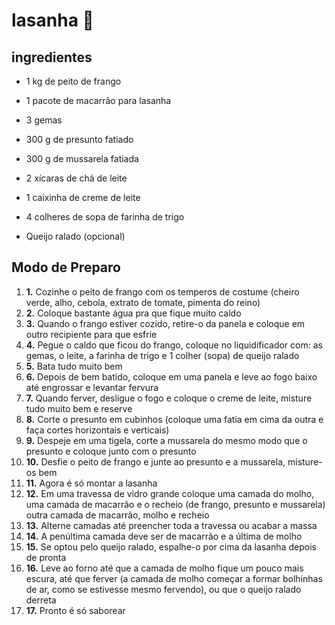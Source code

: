 # lasanha :chicken:

## ingredientes ##

- 1 kg de peito de frango

- 1 pacote de macarrão para lasanha
- 3 gemas
- 300 g de presunto fatiado
- 300 g de mussarela fatiada
- 2 xícaras de chá de leite
- 1 caixinha de creme de leite
- 4 colheres de sopa de farinha de trigo
- Queijo ralado (opcional)



## Modo de Preparo





1. **1.** Cozinhe o peito de frango com os temperos de costume (cheiro verde, alho, cebola, extrato de tomate, pimenta do reino)
2. **2.** Coloque bastante água pra que fique muito caldo
3. **3.** Quando o frango estiver cozido, retire-o da panela e coloque em outro recipiente para que esfrie
4. **4.** Pegue o caldo que ficou do frango, coloque no liquidificador com: as gemas, o leite, a farinha de trigo e 1 colher (sopa) de queijo ralado
5. **5.** Bata tudo muito bem
6. **6.** Depois de bem batido, coloque em uma panela e leve ao fogo baixo até engrossar e levantar fervura
7. **7.** Quando ferver, desligue o fogo e coloque o creme de leite, misture tudo muito bem e reserve
8. **8.** Corte o presunto em cubinhos (coloque uma fatia em cima da outra e faça cortes horizontais e verticais)
9. **9.** Despeje em uma tigela, corte a mussarela do mesmo modo que o presunto e coloque junto com o presunto
10. **10.** Desfie o peito de frango e junte ao presunto e a mussarela, misture-os bem
11. **11.** Agora é só montar a lasanha
12. **12.** Em uma travessa de vidro grande coloque uma camada do molho, uma camada de macarrão e o recheio (de frango, presunto e mussarela) outra camada de macarrão, molho e recheio
13. **13.** Alterne camadas até preencher toda a travessa ou acabar a massa
14. **14.** A penúltima camada deve ser de macarrão e a última de molho
15. **15.** Se optou pelo queijo ralado, espalhe-o por cima da lasanha depois de pronta
16. **16.** Leve ao forno até que a camada de molho fique um pouco mais escura, até que ferver (a camada de molho começar a formar bolhinhas de ar, como se estivesse mesmo fervendo), ou que o queijo ralado derreta
17. **17.** Pronto é só saborear

